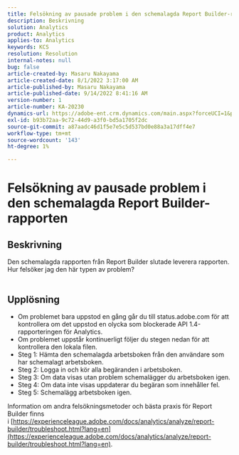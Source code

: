 ```yaml
---
title: Felsökning av pausade problem i den schemalagda Report Builder-rapporten
description: Beskrivning
solution: Analytics
product: Analytics
applies-to: Analytics
keywords: KCS
resolution: Resolution
internal-notes: null
bug: false
article-created-by: Masaru Nakayama
article-created-date: 8/1/2022 3:17:00 AM
article-published-by: Masaru Nakayama
article-published-date: 9/14/2022 8:41:16 AM
version-number: 1
article-number: KA-20230
dynamics-url: https://adobe-ent.crm.dynamics.com/main.aspx?forceUCI=1&pagetype=entityrecord&etn=knowledgearticle&id=bd999166-4811-ed11-b83d-00224808629f
exl-id: b93b72aa-9c72-44d9-a3f0-bd5a1705f2dc
source-git-commit: a87aadc46d1f5e7e5c5d537bd0e88a3a17dff4e7
workflow-type: tm+mt
source-wordcount: '143'
ht-degree: 1%

---
```


# Felsökning av pausade problem i den schemalagda Report Builder-rapporten

## Beskrivning

Den schemalagda rapporten från Report Builder slutade leverera rapporten. Hur felsöker jag den här typen av problem?
<br> 

## Upplösning


- Om problemet bara uppstod en gång går du till status.adobe.com för att kontrollera om det uppstod en olycka som blockerade API 1.4-rapporteringen för Analytics.
- Om problemet uppstår kontinuerligt följer du stegen nedan för att kontrollera den lokala filen.
- Steg 1: Hämta den schemalagda arbetsboken från den användare som har schemalagt arbetsboken.
- Steg 2: Logga in och kör alla begäranden i arbetsboken.
- Steg 3: Om data visas utan problem schemalägger du arbetsboken igen.
- Steg 4: Om data inte visas uppdaterar du begäran som innehåller fel.
- Steg 5: Schemalägg arbetsboken igen.


Information om andra felsökningsmetoder och bästa praxis för Report Builder finns i [https://experienceleague.adobe.com/docs/analytics/analyze/report-builder/troubleshoot.html?lang=en](https://experienceleague.adobe.com/docs/analytics/analyze/report-builder/troubleshoot.html?lang=en).
